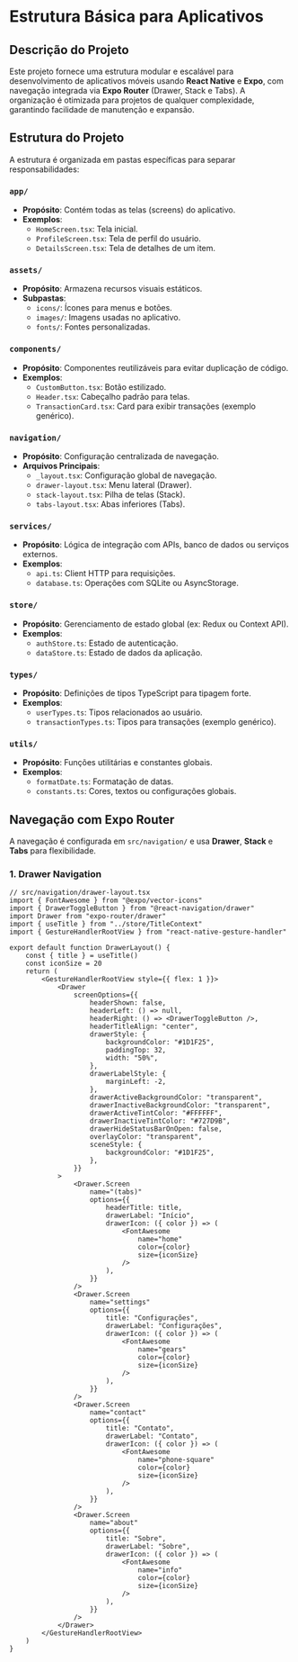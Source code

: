 # Estrutura Básica para Aplicativos

## Descrição do Projeto

Este projeto fornece uma estrutura modular e escalável para desenvolvimento de aplicativos móveis usando **React Native** e **Expo**, com navegação integrada via **Expo Router** (Drawer, Stack e Tabs). A organização é otimizada para projetos de qualquer complexidade, garantindo facilidade de manutenção e expansão.

## Estrutura do Projeto

A estrutura é organizada em pastas específicas para separar responsabilidades:

### `app/`

-   **Propósito**: Contém todas as telas (screens) do aplicativo.
-   **Exemplos**:
    -   `HomeScreen.tsx`: Tela inicial.
    -   `ProfileScreen.tsx`: Tela de perfil do usuário.
    -   `DetailsScreen.tsx`: Tela de detalhes de um item.

### `assets/`

-   **Propósito**: Armazena recursos visuais estáticos.
-   **Subpastas**:
    -   `icons/`: Ícones para menus e botões.
    -   `images/`: Imagens usadas no aplicativo.
    -   `fonts/`: Fontes personalizadas.

### `components/`

-   **Propósito**: Componentes reutilizáveis para evitar duplicação de código.
-   **Exemplos**:
    -   `CustomButton.tsx`: Botão estilizado.
    -   `Header.tsx`: Cabeçalho padrão para telas.
    -   `TransactionCard.tsx`: Card para exibir transações (exemplo genérico).

### `navigation/`

-   **Propósito**: Configuração centralizada de navegação.
-   **Arquivos Principais**:
    -   `_layout.tsx`: Configuração global de navegação.
    -   `drawer-layout.tsx`: Menu lateral (Drawer).
    -   `stack-layout.tsx`: Pilha de telas (Stack).
    -   `tabs-layout.tsx`: Abas inferiores (Tabs).

### `services/`

-   **Propósito**: Lógica de integração com APIs, banco de dados ou serviços externos.
-   **Exemplos**:
    -   `api.ts`: Client HTTP para requisições.
    -   `database.ts`: Operações com SQLite ou AsyncStorage.

### `store/`

-   **Propósito**: Gerenciamento de estado global (ex: Redux ou Context API).
-   **Exemplos**:
    -   `authStore.ts`: Estado de autenticação.
    -   `dataStore.ts`: Estado de dados da aplicação.

### `types/`

-   **Propósito**: Definições de tipos TypeScript para tipagem forte.
-   **Exemplos**:
    -   `userTypes.ts`: Tipos relacionados ao usuário.
    -   `transactionTypes.ts`: Tipos para transações (exemplo genérico).

### `utils/`

-   **Propósito**: Funções utilitárias e constantes globais.
-   **Exemplos**:
    -   `formatDate.ts`: Formatação de datas.
    -   `constants.ts`: Cores, textos ou configurações globais.

## Navegação com Expo Router

A navegação é configurada em `src/navigation/` e usa **Drawer**, **Stack** e **Tabs** para flexibilidade.

### 1. Drawer Navigation

```tsx
// src/navigation/drawer-layout.tsx
import { FontAwesome } from "@expo/vector-icons"
import { DrawerToggleButton } from "@react-navigation/drawer"
import Drawer from "expo-router/drawer"
import { useTitle } from "../store/TitleContext"
import { GestureHandlerRootView } from "react-native-gesture-handler"

export default function DrawerLayout() {
	const { title } = useTitle()
	const iconSize = 20
	return (
		<GestureHandlerRootView style={{ flex: 1 }}>
			<Drawer
				screenOptions={{
					headerShown: false,
					headerLeft: () => null,
					headerRight: () => <DrawerToggleButton />,
					headerTitleAlign: "center",
					drawerStyle: {
						backgroundColor: "#1D1F25",
						paddingTop: 32,
						width: "50%",
					},
					drawerLabelStyle: {
						marginLeft: -2,
					},
					drawerActiveBackgroundColor: "transparent",
					drawerInactiveBackgroundColor: "transparent",
					drawerActiveTintColor: "#FFFFFF",
					drawerInactiveTintColor: "#727D9B",
					drawerHideStatusBarOnOpen: false,
					overlayColor: "transparent",
					sceneStyle: {
						backgroundColor: "#1D1F25",
					},
				}}
			>
				<Drawer.Screen
					name="(tabs)"
					options={{
						headerTitle: title,
						drawerLabel: "Início",
						drawerIcon: ({ color }) => (
							<FontAwesome
								name="home"
								color={color}
								size={iconSize}
							/>
						),
					}}
				/>
				<Drawer.Screen
					name="settings"
					options={{
						title: "Configurações",
						drawerLabel: "Configurações",
						drawerIcon: ({ color }) => (
							<FontAwesome
								name="gears"
								color={color}
								size={iconSize}
							/>
						),
					}}
				/>
				<Drawer.Screen
					name="contact"
					options={{
						title: "Contato",
						drawerLabel: "Contato",
						drawerIcon: ({ color }) => (
							<FontAwesome
								name="phone-square"
								color={color}
								size={iconSize}
							/>
						),
					}}
				/>
				<Drawer.Screen
					name="about"
					options={{
						title: "Sobre",
						drawerLabel: "Sobre",
						drawerIcon: ({ color }) => (
							<FontAwesome
								name="info"
								color={color}
								size={iconSize}
							/>
						),
					}}
				/>
			</Drawer>
		</GestureHandlerRootView>
	)
}
```

